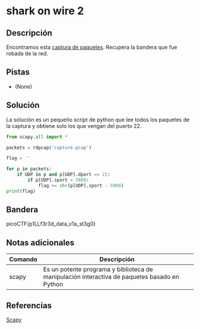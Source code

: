 # shark on wire 2

## Descripción
Encontramos esta [captura de paquetes](https://jupiter.challenges.picoctf.org/static/b506393b6f9d53b94011df000c534759/capture.pcap). Recupera la bandera que fue robada de la red.

## Pistas
- (None)

## Solución
La solución es un pequeño script de python que lee todos los paquetes de la captura  y obtiene solo los que vengan del puerto 22.

```python
from scapy.all import *

packets = rdpcap('capture.pcap')

flag = ''

for p in packets:
	if UDP in p and p[UDP].dport == 22:
		if p[UDP].sport > 5000:
			flag += chr(p[UDP].sport - 5000)
print(flag)
```

## Bandera
picoCTF{p1LLf3r3d_data_v1a_st3g0}

## Notas adicionales
| Comando | Descripción |
|--------|--------|
| scapy | Es un potente programa y biblioteca de manipulación interactiva de paquetes basado en Python |

## Referencias
[Scapy](https://pypi.org/project/scapy/)